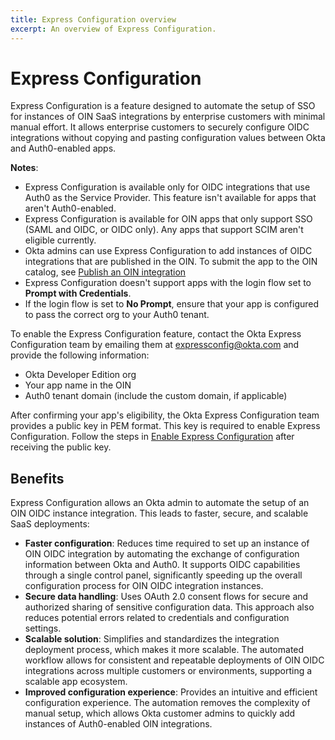 ```yaml
---
title: Express Configuration overview
excerpt: An overview of Express Configuration.
---
```

<ApiLifecycle access="ie" />

# Express Configuration

Express Configuration is a feature designed to automate the setup of SSO for instances of OIN SaaS integrations by enterprise customers with minimal manual effort. It allows enterprise customers to securely configure OIDC integrations without copying and pasting configuration values between Okta and Auth0-enabled apps.

**Notes**:

* Express Configuration is available only for OIDC integrations that use Auth0 as the Service Provider. This feature isn't available for apps that aren't Auth0-enabled.
* Express Configuration is available for OIN apps that only support SSO (SAML and OIDC, or OIDC only). Any apps that support SCIM aren't eligible currently.
* Okta admins can use Express Configuration to add instances of OIDC integrations that are published in the OIN. To submit the app to the OIN catalog, see [Publish an OIN integration](https://developer.okta.com/docs/guides/submit-app-overview/)
* Express Configuration doesn't support apps with the login flow set to **Prompt with Credentials**.
* If the login flow is set to **No Prompt**, ensure that your app is configured to pass the correct org to your Auth0 tenant.

To enable the Express Configuration feature, contact the Okta Express Configuration team by emailing them at [expressconfig@okta.com](mailto:expressconfig@okta.com) and provide the following information:

* Okta Developer Edition org
* Your app name in the OIN
* Auth0 tenant domain (include the custom domain, if applicable)

After confirming your app's eligibility, the Okta Express Configuration team provides a public key in PEM format. This key is required to enable Express Configuration. Follow the steps in [Enable Express Configuration](/docs/guides/enable-express-configuration/main/) after receiving the public key.

## Benefits

Express Configuration allows an Okta admin to automate the setup of an OIN OIDC instance integration. This leads to faster, secure, and scalable SaaS deployments:

* **Faster configuration**: Reduces time required to set up an instance of OIN OIDC integration by automating the exchange of configuration information between Okta and Auth0. It supports OIDC capabilities through a single control panel, significantly speeding up the overall configuration process for OIN OIDC integration instances.
* **Secure data handling**: Uses OAuth 2.0 consent flows for secure and authorized sharing of sensitive configuration data. This approach also reduces potential errors related to credentials and configuration settings.
* **Scalable solution**: Simplifies and standardizes the integration deployment process, which makes it more scalable. The automated workflow allows for consistent and repeatable deployments of OIN OIDC integrations across multiple customers or environments, supporting a scalable app ecosystem.
* **Improved configuration experience**: Provides an intuitive and efficient configuration experience. The automation removes the complexity of manual setup, which allows Okta customer admins to quickly add instances of Auth0-enabled OIN integrations.